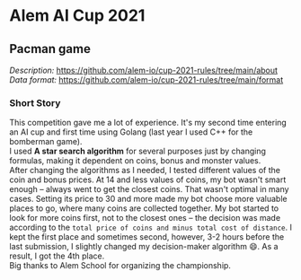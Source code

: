 # Alem AI Cup 2021
## Pacman game  
*Description:* https://github.com/alem-io/cup-2021-rules/tree/main/about  
*Data format:* https://github.com/alem-io/cup-2021-rules/tree/main/format <br>

### Short Story
This competition gave me a lot of experience. It's my second time entering an AI cup and first time using Golang (last year I used C++ for the bomberman game). <br>
I used **A star search algorithm** for several purposes just by changing formulas, making it dependent on coins, bonus and monster values. <br>
After changing the algorithms as I needed, I tested different values of the coin and bonus prices. At 14 and less values of coins, my bot wasn't smart enough – always went to get the closest coins. 
That wasn't optimal in many cases. Setting its price to 30 and more made my bot choose more valuable places to go, 
where many coins are collected together. My bot started to look for more coins first, 
not to the closest ones – the decision was made according to the `total price of coins and minus total cost of distance`. 
I kept the first place and sometimes second, however, 3-2 hours before the last submission, 
I slightly changed my decision-maker algorithm 😄. As a result, I got the 4th place. <br>
Big thanks to Alem School for organizing the championship.
